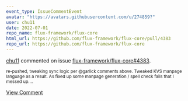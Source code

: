 ```yaml
---
event_type: IssueCommentEvent
avatar: "https://avatars.githubusercontent.com/u/274859?"
user: chu11
date: 2022-07-01
repo_name: flux-framework/flux-core
html_url: https://github.com/flux-framework/flux-core/pull/4383
repo_url: https://github.com/flux-framework/flux-core
---
```


<a href='https://github.com/chu11' target='_blank'>chu11</a> commented on issue <a href='https://github.com/flux-framework/flux-core/pull/4383' target='_blank'>flux-framework/flux-core#4383</a>.

<small>re-pushed, tweaking sync logic per @garlick comments above.  Tweaked KVS manpage language as a result.  As fixed up some manpage generation / spell check fails that I messed up....</small>

<a href='https://github.com/flux-framework/flux-core/pull/4383' target='_blank'>View Comment</a>